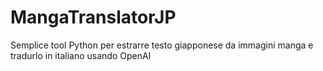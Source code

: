 # MangaTranslatorJP
Semplice tool Python per estrarre testo giapponese da immagini manga e tradurlo in italiano usando OpenAI
